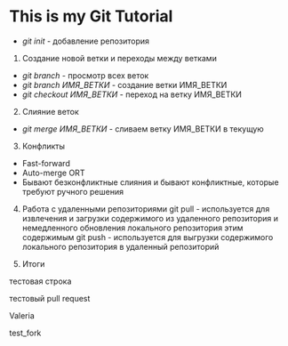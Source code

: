 # This is my Git Tutorial

* *git init* - добавление репозитория

1. Создание новой ветки и переходы между ветками
* *git branch* - просмотр всех веток
* *git branch ИМЯ_ВЕТКИ* - создание ветки ИМЯ_ВЕТКИ
* *git checkout ИМЯ_ВЕТКИ* - переход на ветку ИМЯ_ВЕТКИ

2. Слияние веток
* *git merge ИМЯ_ВЕТКИ* - сливаем ветку ИМЯ_ВЕТКИ в текущую

3. Конфликты
* Fast-forward
* Auto-merge ORT
* Бывают безконфликтные слияния и бывают конфликтные, которые требуют ручного решения

4. Работа с удаленными репозиториями
git pull - используется для извлечения и загрузки содержимого из удаленного репозитория и немедленного обновления локального репозитория этим содержимым
git push - используется для выгрузки содержимого локального репозитория в удаленный репозиторий

5. Итоги

тестовая строка

тестовый pull request

Valeria

test_fork
